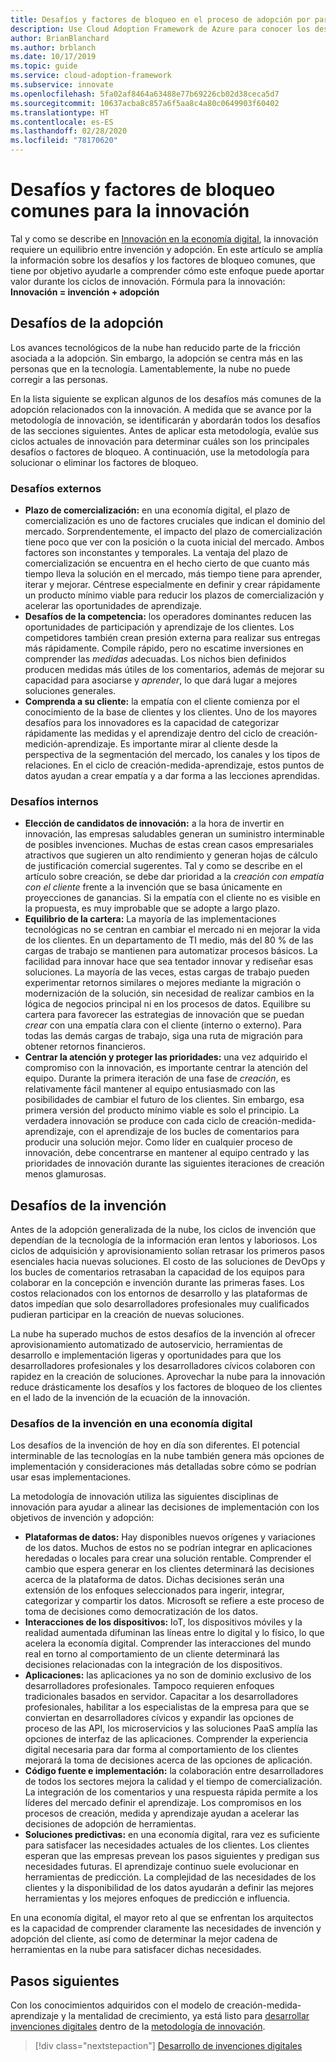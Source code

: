```yaml
---
title: Desafíos y factores de bloqueo en el proceso de adopción por parte de los clientes
description: Use Cloud Adoption Framework de Azure para conocer los desafíos habituales para la innovación relacionados con la adopción e invención.
author: BrianBlanchard
ms.author: brblanch
ms.date: 10/17/2019
ms.topic: guide
ms.service: cloud-adoption-framework
ms.subservice: innovate
ms.openlocfilehash: 5fa02af8464a63488e77b69226cb02d38ceca5d7
ms.sourcegitcommit: 10637acba8c857a6f5aa8c4a80c0649903f60402
ms.translationtype: HT
ms.contentlocale: es-ES
ms.lasthandoff: 02/28/2020
ms.locfileid: "78170620"
---
```

# <a name="common-blockers-and-challenges-to-innovation"></a>Desafíos y factores de bloqueo comunes para la innovación

Tal y como se describe en [Innovación en la economía digital](./index.md), la innovación requiere un equilibrio entre invención y adopción. En este artículo se amplía la información sobre los desafíos y los factores de bloqueo comunes, que tiene por objetivo ayudarle a comprender cómo este enfoque puede aportar valor durante los ciclos de innovación. Fórmula para la innovación: **Innovación = invención + adopción**

## <a name="adoption-challenges"></a>Desafíos de la adopción

Los avances tecnológicos de la nube han reducido parte de la fricción asociada a la adopción. Sin embargo, la adopción se centra más en las personas que en la tecnología. Lamentablemente, la nube no puede corregir a las personas.

En la lista siguiente se explican algunos de los desafíos más comunes de la adopción relacionados con la innovación. A medida que se avance por la metodología de innovación, se identificarán y abordarán todos los desafíos de las secciones siguientes. Antes de aplicar esta metodología, evalúe sus ciclos actuales de innovación para determinar cuáles son los principales desafíos o factores de bloqueo. A continuación, use la metodología para solucionar o eliminar los factores de bloqueo.

### <a name="external-challenges"></a>Desafíos externos

- **Plazo de comercialización:** en una economía digital, el plazo de comercialización es uno de factores cruciales que indican el dominio del mercado. Sorprendentemente, el impacto del plazo de comercialización tiene poco que ver con la posición o la cuota inicial del mercado. Ambos factores son inconstantes y temporales. La ventaja del plazo de comercialización se encuentra en el hecho cierto de que cuanto más tiempo lleva la solución en el mercado, más tiempo tiene para aprender, iterar y mejorar. Céntrese especialmente en definir y crear rápidamente un producto mínimo viable para reducir los plazos de comercialización y acelerar las oportunidades de aprendizaje.
- **Desafíos de la competencia:** los operadores dominantes reducen las oportunidades de participación y aprendizaje de los clientes. Los competidores también crean presión externa para realizar sus entregas más rápidamente. Compile rápido, pero no escatime inversiones en comprender las _medidas_ adecuadas. Los nichos bien definidos producen medidas más útiles de los comentarios, además de mejorar su capacidad para asociarse y _aprender_, lo que dará lugar a mejores soluciones generales.
- **Comprenda a su cliente:** la empatía con el cliente comienza por el conocimiento de la base de clientes y los clientes. Uno de los mayores desafíos para los innovadores es la capacidad de categorizar rápidamente las medidas y el aprendizaje dentro del ciclo de creación-medición-aprendizaje. Es importante mirar al cliente desde la perspectiva de la segmentación del mercado, los canales y los tipos de relaciones. En el ciclo de creación-medida-aprendizaje, estos puntos de datos ayudan a crear empatía y a dar forma a las lecciones aprendidas.

### <a name="internal-challenges"></a>Desafíos internos

- **Elección de candidatos de innovación:** a la hora de invertir en innovación, las empresas saludables generan un suministro interminable de posibles invenciones. Muchas de estas crean casos empresariales atractivos que sugieren un alto rendimiento y generan hojas de cálculo de justificación comercial sugerentes. Tal y como se describe en el artículo sobre creación, se debe dar prioridad a la *creación con empatía con el cliente* frente a la invención que se basa únicamente en proyecciones de ganancias. Si la empatía con el cliente no es visible en la propuesta, es muy improbable que se adopte a largo plazo.
- **Equilibrio de la cartera:** La mayoría de las implementaciones tecnológicas no se centran en cambiar el mercado ni en mejorar la vida de los clientes. En un departamento de TI medio, más del 80 % de las cargas de trabajo se mantienen para automatizar procesos básicos. La facilidad para innovar hace que sea tentador innovar y rediseñar esas soluciones. La mayoría de las veces, estas cargas de trabajo pueden experimentar retornos similares o mejores mediante la migración o modernización de la solución, sin necesidad de realizar cambios en la lógica de negocios principal ni en los procesos de datos. Equilibre su cartera para favorecer las estrategias de innovación que se puedan _crear_ con una empatía clara con el cliente (interno o externo). Para todas las demás cargas de trabajo, siga una ruta de migración para obtener retornos financieros.
- **Centrar la atención y proteger las prioridades:** una vez adquirido el compromiso con la innovación, es importante centrar la atención del equipo. Durante la primera iteración de una fase de *creación*, es relativamente fácil mantener al equipo entusiasmado con las posibilidades de cambiar el futuro de los clientes. Sin embargo, esa primera versión del producto mínimo viable es solo el principio. La verdadera innovación se produce con cada ciclo de creación-medida-aprendizaje, con el aprendizaje de los bucles de comentarios para producir una solución mejor. Como líder en cualquier proceso de innovación, debe concentrarse en mantener al equipo centrado y las prioridades de innovación durante las siguientes iteraciones de creación menos glamurosas.

## <a name="invention-challenges"></a>Desafíos de la invención

Antes de la adopción generalizada de la nube, los ciclos de invención que dependían de la tecnología de la información eran lentos y laboriosos. Los ciclos de adquisición y aprovisionamiento solían retrasar los primeros pasos esenciales hacia nuevas soluciones. El costo de las soluciones de DevOps y los bucles de comentarios retrasaban la capacidad de los equipos para colaborar en la concepción e invención durante las primeras fases. Los costos relacionados con los entornos de desarrollo y las plataformas de datos impedían que solo desarrolladores profesionales muy cualificados pudieran participar en la creación de nuevas soluciones.

La nube ha superado muchos de estos desafíos de la invención al ofrecer aprovisionamiento automatizado de autoservicio, herramientas de desarrollo e implementación ligeras y oportunidades para que los desarrolladores profesionales y los desarrolladores cívicos colaboren con rapidez en la creación de soluciones. Aprovechar la nube para la innovación reduce drásticamente los desafíos y los factores de bloqueo de los clientes en el lado de la invención de la ecuación de la innovación.

### <a name="invention-challenges-in-a-digital-economy"></a>Desafíos de la invención en una economía digital

Los desafíos de la invención de hoy en día son diferentes. El potencial interminable de las tecnologías en la nube también genera más opciones de implementación y consideraciones más detalladas sobre cómo se podrían usar esas implementaciones.

La metodología de innovación utiliza las siguientes disciplinas de innovación para ayudar a alinear las decisiones de implementación con los objetivos de invención y adopción:

- **Plataformas de datos:** Hay disponibles nuevos orígenes y variaciones de los datos. Muchos de estos no se podrían integrar en aplicaciones heredadas o locales para crear una solución rentable. Comprender el cambio que espera generar en los clientes determinará las decisiones acerca de la plataforma de datos. Dichas decisiones serán una extensión de los enfoques seleccionados para ingerir, integrar, categorizar y compartir los datos. Microsoft se refiere a este proceso de toma de decisiones como democratización de los datos.
- **Interacciones de los dispositivos:** IoT, los dispositivos móviles y la realidad aumentada difuminan las líneas entre lo digital y lo físico, lo que acelera la economía digital. Comprender las interacciones del mundo real en torno al comportamiento de un cliente determinará las decisiones relacionadas con la integración de los dispositivos.
- **Aplicaciones:** las aplicaciones ya no son de dominio exclusivo de los desarrolladores profesionales. Tampoco requieren enfoques tradicionales basados en servidor. Capacitar a los desarrolladores profesionales, habilitar a los especialistas de la empresa para que se conviertan en desarrolladores cívicos y expandir las opciones de proceso de las API, los microservicios y las soluciones PaaS amplía las opciones de interfaz de las aplicaciones. Comprender la experiencia digital necesaria para dar forma al comportamiento de los clientes mejorará la toma de decisiones acerca de las opciones de aplicación.
- **Código fuente e implementación:** la colaboración entre desarrolladores de todos los sectores mejora la calidad y el tiempo de comercialización. La integración de los comentarios y una respuesta rápida permite a los líderes del mercado definir el aprendizaje. Los compromisos en los procesos de creación, medida y aprendizaje ayudan a acelerar las decisiones de adopción de herramientas.
- **Soluciones predictivas:** en una economía digital, rara vez es suficiente para satisfacer las necesidades actuales de los clientes. Los clientes esperan que las empresas prevean los pasos siguientes y predigan sus necesidades futuras. El aprendizaje continuo suele evolucionar en herramientas de predicción. La complejidad de las necesidades de los clientes y la disponibilidad de los datos ayudarán a definir las mejores herramientas y los mejores enfoques de predicción e influencia.

En una economía digital, el mayor reto al que se enfrentan los arquitectos es la capacidad de comprender claramente las necesidades de invención y adopción del cliente, así como de determinar la mejor cadena de herramientas en la nube para satisfacer dichas necesidades.

## <a name="next-steps"></a>Pasos siguientes

Con los conocimientos adquiridos con el modelo de creación-medida-aprendizaje y la mentalidad de crecimiento, ya está listo para [desarrollar invenciones digitales](./invention.md) dentro de la [metodología de innovación](./index.md).

> [!div class="nextstepaction"]
> [Desarrollo de invenciones digitales](./invention.md)
